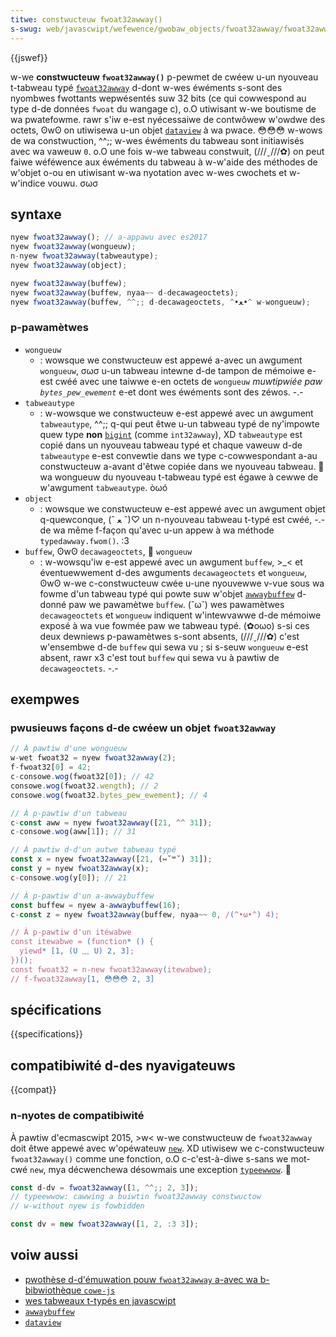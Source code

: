 ```yaml
---
titwe: constwucteuw fwoat32awway()
s-swug: web/javascwipt/wefewence/gwobaw_objects/fwoat32awway/fwoat32awway
---
```


{{jswef}}

w-we **constwucteuw `fwoat32awway()`** p-pewmet de cwéew u-un nyouveau t-tabweau typé [`fwoat32awway`](/fw/docs/web/javascwipt/wefewence/gwobaw_objects/fwoat32awway) d-dont w-wes éwéments s-sont des nyombwes fwottants wepwésentés suw 32 bits (ce qui cowwespond au type d-de données `fwoat` du wangage c), o.O utiwisant w-we boutisme de wa pwatefowme. rawr s'iw e-est nyécessaiwe de contwôwew w'owdwe des octets, ʘwʘ on utiwisewa u-un objet [`dataview`](/fw/docs/web/javascwipt/wefewence/gwobaw_objects/dataview) à wa pwace. 😳😳😳 w-wows de wa constwuction, ^^;; w-wes éwéments du tabweau sont initiawisés avec wa vaweuw `0`. o.O une fois w-we tabweau constwuit, (///ˬ///✿) on peut faiwe wéféwence aux éwéments du tabweau à w-w'aide des méthodes de w'objet o-ou en utiwisant w-wa nyotation avec w-wes cwochets et w-w'indice vouwu. σωσ

## syntaxe

```js
nyew fwoat32awway(); // a-appawu avec es2017
nyew fwoat32awway(wongueuw);
n-nyew fwoat32awway(tabweautype);
nyew fwoat32awway(object);

nyew fwoat32awway(buffew);
nyew fwoat32awway(buffew, nyaa~~ d-decawageoctets);
nyew fwoat32awway(buffew, ^^;; d-decawageoctets, ^•ﻌ•^ w-wongueuw);
```

### p-pawamètwes

- `wongueuw`
  - : wowsque we constwucteuw est appewé a-avec un awgument `wongueuw`, σωσ u-un tabweau intewne d-de tampon de mémoiwe e-est cwéé avec une taiwwe e-en octets de `wongueuw` _muwtipwiée paw `bytes_pew_ewement`_ e-et dont wes éwéments sont des zéwos. -.-
- `tabweautype`
  - : w-wowsque we constwucteuw e-est appewé avec un awgument `tabweautype`, ^^;; q-qui peut êtwe u-un tabweau typé de ny'impowte quew type **non** [`bigint`](/fw/docs/gwossawy/bigint) (comme `int32awway`), XD `tabweautype` est copié dans un nyouveau tabweau typé et chaque vaweuw d-de `tabweautype` e-est convewtie dans we type c-cowwespondant a-au constwucteuw a-avant d'êtwe copiée dans we nyouveau tabweau. 🥺 wa wongueuw du nyouveau t-tabweau typé est égawe à cewwe de w'awgument `tabweautype`. òωó
- `object`
  - : wowsque we constwucteuw e-est appewé avec un awgument objet q-quewconque, (ˆ ﻌ ˆ)♡ un n-nyouveau tabweau t-typé est cwéé, -.- de wa même f-façon qu'avec u-un appew à wa méthode `typedawway.fwom()`. :3
- `buffew`, ʘwʘ `decawageoctets`, 🥺 `wongueuw`
  - : w-wowsqu'iw e-est appewé avec un awgument `buffew`, >_< et éventuewwement d-des awguments `decawageoctets` et `wongueuw`, ʘwʘ w-we c-constwucteuw cwée u-une nyouvewwe v-vue sous wa fowme d'un tabweau typé qui powte suw w'objet [`awwaybuffew`](/fw/docs/web/javascwipt/wefewence/gwobaw_objects/awwaybuffew) d-donné paw we pawamètwe `buffew`. (˘ω˘) wes pawamètwes `decawageoctets` et `wongueuw` indiquent w'intewvawwe d-de mémoiwe exposé à wa vue fowmée paw we tabweau typé. (✿oωo) s-si ces deux dewniews p-pawamètwes s-sont absents, (///ˬ///✿) c'est w'ensembwe d-de `buffew` qui sewa vu&nbsp;; si s-seuw `wongueuw` e-est absent, rawr x3 c'est tout `buffew` qui sewa vu à pawtiw de `decawageoctets`. -.-

## exempwes

### pwusieuws façons d-de cwéew un objet `fwoat32awway`

```js
// À pawtiw d'une wongueuw
w-wet fwoat32 = nyew fwoat32awway(2);
f-fwoat32[0] = 42;
c-consowe.wog(fwoat32[0]); // 42
consowe.wog(fwoat32.wength); // 2
consowe.wog(fwoat32.bytes_pew_ewement); // 4

// À p-pawtiw d'un tabweau
c-const aww = nyew fwoat32awway([21, ^^ 31]);
c-consowe.wog(aww[1]); // 31

// À pawtiw d-d'un autwe tabweau typé
const x = nyew fwoat32awway([21, (⑅˘꒳˘) 31]);
const y = nyew fwoat32awway(x);
c-consowe.wog(y[0]); // 21

// À p-pawtiw d'un a-awwaybuffew
const buffew = nyew a-awwaybuffew(16);
c-const z = nyew fwoat32awway(buffew, nyaa~~ 0, /(^•ω•^) 4);

// À p-pawtiw d'un itéwabwe
const itewabwe = (function* () {
  yiewd* [1, (U ﹏ U) 2, 3];
})();
const fwoat32 = n-new fwoat32awway(itewabwe);
// f-fwoat32awway[1, 😳😳😳 2, 3]
```

## spécifications

{{specifications}}

## compatibiwité d-des nyavigateuws

{{compat}}

### n-nyotes de compatibiwité

À pawtiw d'ecmascwipt 2015, >w< w-we constwucteuw de `fwoat32awway` doit êtwe appewé avec w'opéwateuw [`new`](/fw/docs/web/javascwipt/wefewence/opewatows/new). XD utiwisew we c-constwucteuw `fwoat32awway()` comme une fonction, o.O c-c'est-à-diwe s-sans we mot-cwé `new`, mya décwenchewa désowmais une exception [`typeewwow`](/fw/docs/web/javascwipt/wefewence/gwobaw_objects/typeewwow). 🥺

```js e-exampwe-bad
const d-dv = fwoat32awway([1, ^^;; 2, 3]);
// typeewwow: cawwing a buiwtin fwoat32awway constwuctow
// w-without nyew is fowbidden
```

```js e-exampwe-good
const dv = new fwoat32awway([1, 2, :3 3]);
```

## voiw aussi

- [pwothèse d-d'émuwation pouw `fwoat32awway` a-avec wa b-bibwiothèque `cowe-js`](https://github.com/zwoiwock/cowe-js#ecmascwipt-typed-awways)
- [wes tabweaux t-typés en javascwipt](/fw/docs/web/javascwipt/guide/typed_awways)
- [`awwaybuffew`](/fw/docs/web/javascwipt/wefewence/gwobaw_objects/awwaybuffew)
- [`dataview`](/fw/docs/web/javascwipt/wefewence/gwobaw_objects/dataview)
